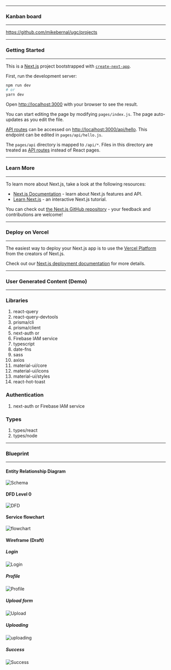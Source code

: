 ***
### Kanban board
***
https://github.com/mikebernal/ugc/projects

*** 
### Getting Started
*** 
This is a [Next.js](https://nextjs.org/) project bootstrapped with [`create-next-app`](https://github.com/vercel/next.js/tree/canary/packages/create-next-app).

First, run the development server:

```bash
npm run dev
# or
yarn dev
```

Open [http://localhost:3000](http://localhost:3000) with your browser to see the result.

You can start editing the page by modifying `pages/index.js`. The page auto-updates as you edit the file.

[API routes](https://nextjs.org/docs/api-routes/introduction) can be accessed on [http://localhost:3000/api/hello](http://localhost:3000/api/hello). This endpoint can be edited in `pages/api/hello.js`.

The `pages/api` directory is mapped to `/api/*`. Files in this directory are treated as [API routes](https://nextjs.org/docs/api-routes/introduction) instead of React pages.
*** 
### Learn More
*** 
To learn more about Next.js, take a look at the following resources:

- [Next.js Documentation](https://nextjs.org/docs) - learn about Next.js features and API.
- [Learn Next.js](https://nextjs.org/learn) - an interactive Next.js tutorial.

You can check out [the Next.js GitHub repository](https://github.com/vercel/next.js/) - your feedback and contributions are welcome!

*** 
### Deploy on Vercel
*** 
The easiest way to deploy your Next.js app is to use the [Vercel Platform](https://vercel.com/new?utm_medium=default-template&filter=next.js&utm_source=create-next-app&utm_campaign=create-next-app-readme) from the creators of Next.js.

Check out our [Next.js deployment documentation](https://nextjs.org/docs/deployment) for more details.

*** 
### User Generated Content (Demo)
*** 
### Libraries
1. react-query
2. react-query-devtools
3. prisma/cli
4. prisma/client
5. next-auth or
6. Firebase IAM service
7. typescript
8. date-fns
9. sass
10. axios
11. material-ui/core
12. material-ui/icons     
13. material-ui/styles
14. react-hot-toast

### Authentication

1. next-auth or Firebase IAM service

### Types
1. types/react 
2. types/node

***
### Blueprint
***
#### Entity Relationship Diagram

![Schema](./public/ugc_erd.png)
#### DFD Level 0
![DFD](./public/dfd.png)

#### Service flowchart
![flowchart](./public/flowchart.png)
#### Wireframe (Draft)
##### Login
![Login](./public/login.png)
##### Profile
![Profile](./public/profile.png)
##### Upload form
![Upload](./public/upload.png)
##### Uploading
![uploading](./public/uploading.png)
##### Success
![Success](./public/success.png)
